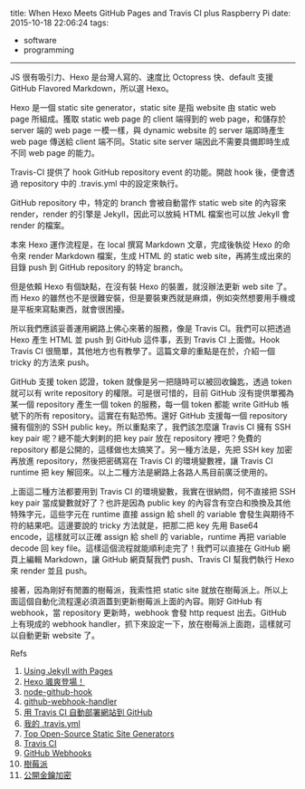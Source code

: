 title: When Hexo Meets GitHub Pages and Travis CI plus Raspberry Pi
date: 2015-10-18 22:06:24
tags:
- software
- programming
---

JS 很有吸引力、Hexo 是台灣人寫的、速度比 Octopress 快、default 支援 GitHub Flavored Markdown，所以選 Hexo。

Hexo 是一個 static site generator，static site 是指 website 由 static web page 所組成。獲取 static web page 的 client 端得到的 web page，和儲存於 server 端的 web page 一模一樣，與 dynamic website 的 server 端即時產生 web page 傳送給 client 端不同。Static site server 端因此不需要具備即時生成不同 web page 的能力。
<!-- more -->
Travis-CI 提供了 hook GitHub repository event 的功能。開啟 hook 後，便會透過 repository 中的 .travis.yml 中的設定來執行。

GitHub repository 中，特定的 branch 會被自動當作 static web site 的內容來 render，render 的引擎是 Jekyll，因此可以放純 HTML 檔案也可以放 Jekyll 會 render 的檔案。

本來 Hexo 運作流程是，在 local 撰寫 Markdown 文章，完成後執從 Hexo 的命令來 render Markdown 檔案，生成 HTML 的 static web site，再將生成出來的目錄 push 到 GitHub repository 的特定 branch。

但是依賴 Hexo 有個缺點，在沒有裝 Hexo 的裝置，就沒辦法更新 web site 了。而 Hexo 的雖然也不是很難安裝，但是要裝東西就是麻煩，例如突然想要用手機或是平板來寫點東西，就會很困擾。

所以我們應該妥善運用網路上佛心來著的服務，像是 Travis CI。我們可以把透過 Hexo 產生 HTML 並 push 到 GitHub 這件事，丟到 Travis CI 上面做。Hook Travis CI 很簡單，其他地方也有教學了。這篇文章的重點是在於，介紹一個 tricky 的方法來 push。

GitHub 支援 token 認證，token 就像是另一把隨時可以被回收鑰匙，透過 token 就可以有 write repository 的權限。可是很可惜的，目前 GitHub 沒有提供單獨為某一個 repository 產生一個 token 的服務，每一個 token 都能 write GitHub 帳號下的所有 repository。這實在有點恐怖。還好 GitHub 支援每一個 repository 擁有個別的 SSH public key。所以重點來了，我們該怎麼讓 Travis CI 擁有 SSH key pair 呢？總不能大剌剌的把 key pair 放在 repository 裡吧？免費的 repository 都是公開的，這樣做也太搞笑了。另一種方法是，先把 SSH key 加密再放進 repository，然後把密碼寫在 Travis CI 的環境變數裡，讓 Travis CI runtime 把 key 解回來。以上二種方法是網路上各路人馬目前廣泛使用的。

上面這二種方法都要用到 Travis CI 的環境變數，我實在很納悶，何不直接把 SSH key pair 當成變數就好了？也許是因為 public key 的內容含有空白和換換及其他特殊字元，這些字元在 runtime 直接 assign 給 shell 的 variable 會發生與期待不符的結果吧。這邊要說的 tricky 方法就是，把那二把 key 先用 Base64 encode，這樣就可以正確 assign 給 shell 的 variable，runtime 再把 variable decode 回 key file。這樣這個流程就能順利走完了！我們可以直接在 GitHub 網頁上編輯 Markdown，讓 GitHub 網頁幫我們 push、Travis CI 幫我們執行 Hexo 來 render 並且 push。

接著，因為剛好有閒置的樹莓派，我索性把 static site 就放在樹莓派上。所以上面這個自動化流程還必須涵蓋到更新樹莓派上面的內容。剛好 GitHub 有 webhook，當 repository 更新時，webhook 會發 http request 出去。GitHub 上有現成的 webhook handler，抓下來設定一下，放在樹莓派上面跑，這樣就可以自動更新 website 了。

Refs

1. [Using Jekyll with Pages](https://help.github.com/articles/using-jekyll-with-pages/)
2. [Hexo 颯爽登場！](http://zespia.tw/blog/2012/10/11/hexo-debut/)
3. [node-github-hook](https://github.com/nlf/node-github-hook)
4. [github-webhook-handler](https://github.com/rvagg/github-webhook-handler)
5. [用 Travis CI 自動部署網站到 GitHub](http://zespia.tw/blog/2015/01/21/continuous-deployment-to-github-with-travis/)
6. [我的 .travis.yml](https://github.com/changyuheng/changyuheng.github.io/blob/hexo3/.travis.yml)
7. [Top Open-Source Static Site Generators](https://www.staticgen.com/)
8. [Travis CI](https://travis-ci.org/)
9. [GitHub Webhooks](https://developer.github.com/webhooks/)
10. [樹莓派](https://www.wikiwand.com/zh-tw/%E6%A0%91%E8%8E%93%E6%B4%BE)
11. [公開金鑰加密](http://www.wikiwand.com/zh-tw/%E5%85%AC%E5%BC%80%E5%AF%86%E9%92%A5%E5%8A%A0%E5%AF%86)
